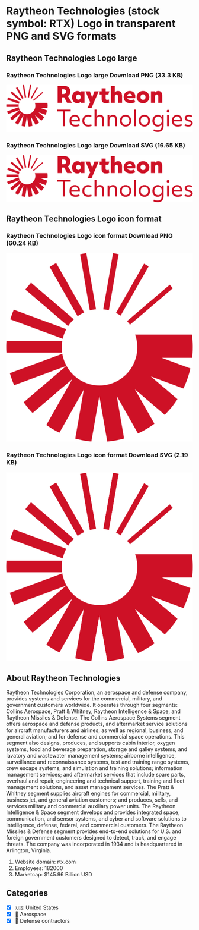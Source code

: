 # Raytheon Technologies (stock symbol: RTX) Logo in transparent PNG and SVG formats

## Raytheon Technologies Logo large

### Raytheon Technologies Logo large Download PNG (33.3 KB)

![Raytheon Technologies Logo large Download PNG (33.3 KB)](/img/orig/RTX_BIG-d8543bb2.png)

### Raytheon Technologies Logo large Download SVG (16.65 KB)

![Raytheon Technologies Logo large Download SVG (16.65 KB)](/img/orig/RTX_BIG-d23c4784.svg)

## Raytheon Technologies Logo icon format

### Raytheon Technologies Logo icon format Download PNG (60.24 KB)

![Raytheon Technologies Logo icon format Download PNG (60.24 KB)](/img/orig/RTX-0ad52297.png)

### Raytheon Technologies Logo icon format Download SVG (2.19 KB)

![Raytheon Technologies Logo icon format Download SVG (2.19 KB)](/img/orig/RTX-08dfe013.svg)

## About Raytheon Technologies

Raytheon Technologies Corporation, an aerospace and defense company, provides systems and services for the commercial, military, and government customers worldwide. It operates through four segments: Collins Aerospace, Pratt & Whitney, Raytheon Intelligence & Space, and Raytheon Missiles & Defense. The Collins Aerospace Systems segment offers aerospace and defense products, and aftermarket service solutions for aircraft manufacturers and airlines, as well as regional, business, and general aviation; and for defense and commercial space operations. This segment also designs, produces, and supports cabin interior, oxygen systems, food and beverage preparation, storage and galley systems, and lavatory and wastewater management systems; airborne intelligence, surveillance and reconnaissance systems, test and training range systems, crew escape systems, and simulation and training solutions; information management services; and aftermarket services that include spare parts, overhaul and repair, engineering and technical support, training and fleet management solutions, and asset management services. The Pratt & Whitney segment supplies aircraft engines for commercial, military, business jet, and general aviation customers; and produces, sells, and services military and commercial auxiliary power units. The Raytheon Intelligence & Space segment develops and provides integrated space, communication, and sensor systems, and cyber and software solutions to intelligence, defense, federal, and commercial customers. The Raytheon Missiles & Defense segment provides end-to-end solutions for U.S. and foreign government customers designed to detect, track, and engage threats. The company was incorporated in 1934 and is headquartered in Arlington, Virginia.

1. Website domain: rtx.com
2. Employees: 182000
3. Marketcap: $145.96 Billion USD


## Categories
- [x] 🇺🇸 United States
- [x] 🚀 Aerospace
- [x] 🔫 Defense contractors
